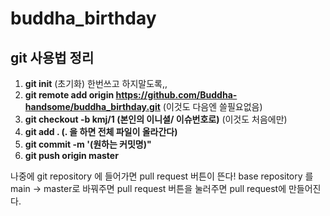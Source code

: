 # buddha_birthday

## git 사용법 정리
 1. **git init** (초기화) 한번쓰고 하지말도록,,
 2. **git remote add origin https://github.com/Buddha-handsome/buddha_birthday.git** (이것도 다음엔 쓸필요없음)
 3. **git checkout -b kmj/1 (본인의 이니셜/ 이슈번호로)** (이것도 처음에만)
 4. **git add . (. 을 하면 전체 파일이 올라간다)**
 5. **git commit -m '(원하는 커밋명)"**
 6. **git push origin master**
 
 나중에 git repository 에 들어가면 pull request 버튼이 뜬다!
 base repository 를 main -> master로 바꿔주면 pull request 버튼을 눌러주면
 pull request에 만들어진다. 
